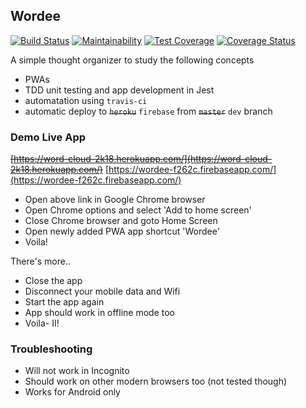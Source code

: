 ## Wordee

[![Build Status](https://travis-ci.org/rodiwa/word-cloud-2018.svg?branch=dev&style=flat-square)](https://travis-ci.org/rodiwa/word-cloud-2018) 
[![Maintainability](https://api.codeclimate.com/v1/badges/f74f2858c2a09b2387a0/maintainability)](https://codeclimate.com/github/rodiwa/word-cloud-2018/maintainability) 
[![Test Coverage](https://api.codeclimate.com/v1/badges/f74f2858c2a09b2387a0/test_coverage)](https://codeclimate.com/github/rodiwa/word-cloud-2018/test_coverage)
[![Coverage Status](https://coveralls.io/repos/github/rodiwa/word-cloud-2018/badge.svg?branch=dev)](https://coveralls.io/github/rodiwa/word-cloud-2018?branch=dev)

A simple thought organizer to study the following concepts
- PWAs
- TDD unit testing and app development in Jest
- automatation using `travis-ci`
- automatic deploy to ~~`heroku`~~ `firebase` from ~~`master`~~ `dev` branch

### Demo Live App
~~[https://word-cloud-2k18.herokuapp.com/](https://word-cloud-2k18.herokuapp.com/)~~
[https://wordee-f262c.firebaseapp.com/](https://wordee-f262c.firebaseapp.com/)

- Open above link in Google Chrome browser
- Open Chrome options and select 'Add to home screen'
- Close Chrome browser and goto Home Screen
- Open newly added PWA app shortcut 'Wordee'
- Voila!

There's more..
- Close the app
- Disconnect your mobile data and Wifi
- Start the app again
- App should work in offline mode too
- Voila- II!

### Troubleshooting
- Will not work in Incognito
- Should work on other modern browsers too (not tested though)
- Works for Android only
